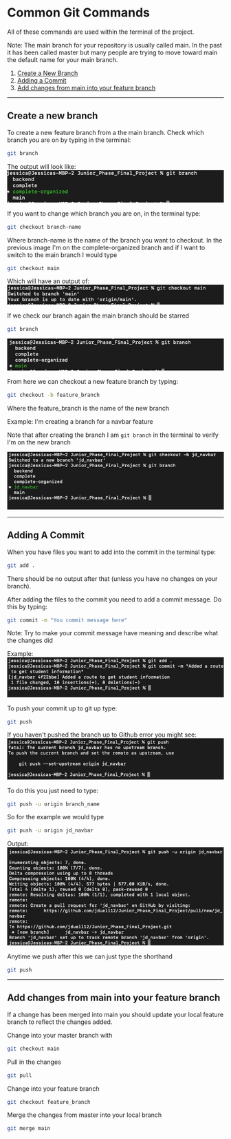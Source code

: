 # Common Git Commands 

All of these commands are used within the terminal of the project. 

Note: The main branch for your repository is usually called main. In the past it has been called master but many people are trying to move toward main the default name for your main branch.

1. [Create a New Branch](#new_branch)
2. [Adding a Commit](#commit)
3. [Add changes from main into your feature branch](#changes)

<hr />
<div id="new_branch">

## Create a new branch

To create a new feature branch from a the main branch.
Check which branch you are on by typing in the terminal: 
```bash
git branch
```

The output will look like:
![git branch output](./images/git_branch_output.png)

If you want to change which branch you are on, in the terminal type:
```bash
git checkout branch-name
```
Where branch-name is the name of the branch you want to checkout. In the previous image I'm on the complete-organized branch and if I want to switch to the main branch I would type 
```bash
git checkout main
```
Which will have an output of:
![git checkout output](./images/git_checkout_output.png)

If we check our branch again the main branch should be starred
```bash
git branch
```
![git branch output](./images/git_branch_output2.png)

From here we can checkout a new feature branch by typing: 
```bash
git checkout -b feature_branch
```

Where the feature_branch is the name of the new branch 

Example: I'm creating a branch for a navbar feature

Note that after creating the branch I am ```git branch``` in the terminal to verify I'm on the new branch

![git new branch output](./images/git_new_branch.png)
</div>
<hr />
<div id="commit">

## Adding A Commit

When you have files you want to add into the commit in the terminal type:

```bash
git add .
```
There should be no output after that (unless you have no changes on your branch). 

After adding the files to the commit you need to add a commit message. Do this by typing:
```bash
git commit -m "You commit message here"
```
Note: Try to make your commit message have meaning and describe what the changes did 

Example: 
![git commit output](./images/git_commit_output.png)

To push your commit up to git up type:

```bash
git push
```

If you haven't pushed the branch up to Github error you might see: 
![git push branch output](./images/git_need_to_push_branch.png)

To do this you just need to type:

```bash
git push -u origin branch_name
```

So for the example we would type

```bash
git push -u origin jd_navbar
```
Output:
![git push output](./images/git_push_branch.png)

Anytime we push after this we can just type the shorthand
```bash
git push
```
</div>
<hr />
<div id="changes">

## Add changes from main into your feature branch

If a change has been merged into main you should update your local feature branch to reflect the changes added. 

Change into your master branch with
```bash
git checkout main
```

Pull in the changes 
```bash 
git pull
```

Change into your feature branch
```bash
git checkout feature_branch
```

Merge the changes from master into your local branch 
```bash
git merge main
```
</div>